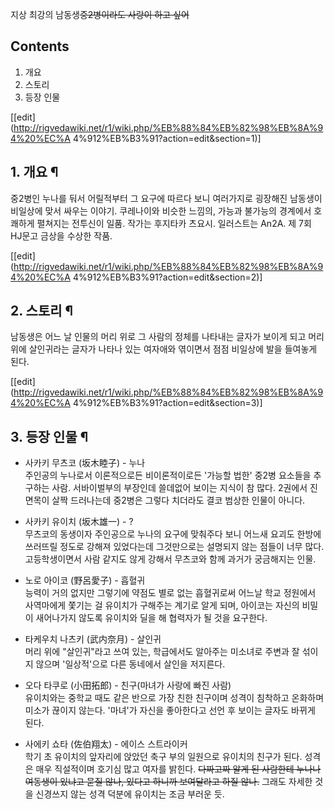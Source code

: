 지상 최강의 남동생<del>중2병이라도 사랑이 하고 싶어</del>

## Contents

    

1. 개요 
2. 스토리 
3. 등장 인물 

[[edit](http://rigvedawiki.net/r1/wiki.php/%EB%88%84%EB%82%98%EB%8A%94%20%EC%A
4%912%EB%B3%91?action=edit&section=1)]

## 1. 개요 ¶

중2병인 누나를 둬서 어릴적부터 그 요구에 따르다 보니 여러가지로 굉장해진 남동생이 비일상에 맞서 싸우는 이야기. 쿠레나이와 비슷한 느낌의,
가능과 불가능의 경계에서 호쾌하게 펼쳐지는 전투신이 일품. 작가는 후지타카 츠요시. 일러스트는 An2A. 제 7회 HJ문고 금상을 수상한
작품.

  

[[edit](http://rigvedawiki.net/r1/wiki.php/%EB%88%84%EB%82%98%EB%8A%94%20%EC%A
4%912%EB%B3%91?action=edit&section=2)]

## 2. 스토리 ¶

  

남동생은 어느 날 인물의 머리 위로 그 사람의 정체를 나타내는 글자가 보이게 되고 머리 위에 살인귀라는 글자가 나타나 있는 여자애와 엮이면서
점점 비일상에 발을 들여놓게 된다.

  

[[edit](http://rigvedawiki.net/r1/wiki.php/%EB%88%84%EB%82%98%EB%8A%94%20%EC%A
4%912%EB%B3%91?action=edit&section=3)]

## 3. 등장 인물 ¶

  

  * 사카키 무츠코 (坂木睦子) - 누나  
주인공의 누나로서 이론적으로든 비이론적이로든 '가능할 법한' 중2병 요소들을 추구하는 사람. 서바이벌부의 부장인데 쓸데없어 보이는 지식이 참
많다. 2권에서 진면목이 살짝 드러나는데 중2병은 그렇다 치더라도 결코 범상한 인물이 아니다.  

  * 사카키 유이치 (坂木雄一) - ?  
무츠코의 동생이자 주인공으로 누나의 요구에 맞춰주다 보니 어느새 요괴도 한방에 쓰러뜨릴 정도로 강해져 있었다는데 그것만으로는 설명되지 않는
점들이 너무 많다. 고등학생이면서 사람 같지도 않게 강해서 무츠코와 함께 과거가 궁금해지는 인물.  

  * 노로 아이코 (野呂愛子) - 흡혈귀  
능력이 거의 없지만 그렇기에 약점도 별로 없는 흡혈귀로써 어느날 학교 정원에서 사역마에게 쫓기는 걸 유이치가 구해주는 계기로 알게 되며,
아이코는 자신의 비밀이 새어나가지 않도록 유이치와 딜을 해 협력자가 될 것을 요구한다.  

  * 타케우치 나츠키 (武内奈月) - 살인귀  
머리 위에 "살인귀"라고 쓰여 있는, 학급에서도 알아주는 미소녀로 주변과 잘 섞이지 않으며 '일상적'으로 다른 동네에서 살인을 저지른다.  

  * 오다 타쿠로 (小田拓郎) - 친구(마녀가 사랑에 빠진 사람)  
유이치와는 중학교 때도 같은 반으로 가장 친한 친구이며 성격이 침착하고 온화하며 미소가 끊이지 않는다. '마녀'가 자신을 좋아한다고 선언 후
보이는 글자도 바뀌게 된다.  

  * 사에키 쇼타 (佐伯翔太) - 에이스 스트라이커  
학기 초 유이치의 앞자리에 앉았던 축구 부의 일원으로 유이치의 친구가 된다. 성격은 매우 직설적이며 호기심 많고 여자를 밝힌다.
<del>다짜고짜 알게 된 사람한테 누나나 여동생이 있냐고 묻질 않나, 있다고 하니까 보여달라고 하질 않나.</del> 그래도 자세한 것을
신경쓰지 않는 성격 덕분에 유이치는 조금 부러운 듯.

